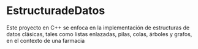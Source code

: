# EstructuradeDatos
Este proyecto en C++ se enfoca en la implementación de estructuras de datos clásicas, tales como listas enlazadas, pilas, colas, árboles y grafos, en el contexto de una farmacia
